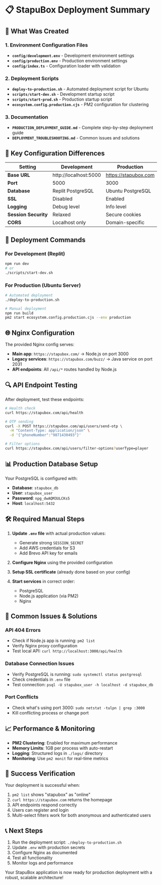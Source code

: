# 📋 StapuBox Deployment Summary

## 🎯 What Was Created

### 1. Environment Configuration Files
- **`config/development.env`** - Development environment settings
- **`config/production.env`** - Production environment settings  
- **`config/index.ts`** - Configuration loader with validation

### 2. Deployment Scripts
- **`deploy-to-production.sh`** - Automated deployment script for Ubuntu
- **`scripts/start-dev.sh`** - Development startup script
- **`scripts/start-prod.sh`** - Production startup script
- **`ecosystem.config.production.cjs`** - PM2 configuration for clustering

### 3. Documentation
- **`PRODUCTION_DEPLOYMENT_GUIDE.md`** - Complete step-by-step deployment guide
- **`DEPLOYMENT_TROUBLESHOOTING.md`** - Common issues and solutions

## 🔧 Key Configuration Differences

| Setting | Development | Production |
|---------|-------------|------------|
| **Base URL** | http://localhost:5000 | https://stapubox.com |
| **Port** | 5000 | 3000 |
| **Database** | Replit PostgreSQL | Ubuntu PostgreSQL |
| **SSL** | Disabled | Enabled |
| **Logging** | Debug level | Info level |
| **Session Security** | Relaxed | Secure cookies |
| **CORS** | Localhost only | Domain-specific |

## 🚀 Deployment Commands

### For Development (Replit)
```bash
npm run dev
# or
./scripts/start-dev.sh
```

### For Production (Ubuntu Server)
```bash
# Automated deployment
./deploy-to-production.sh

# Manual deployment
npm run build
pm2 start ecosystem.config.production.cjs --env production
```

## 🌐 Nginx Configuration

The provided Nginx config serves:
- **Main app**: `https://stapubox.com/` → Node.js on port 3000
- **Legacy services**: `https://stapubox.com/buzz/` → Java service on port 2031
- **API endpoints**: All `/api/*` routes handled by Node.js

## 🔍 API Endpoint Testing

After deployment, test these endpoints:
```bash
# Health check
curl https://stapubox.com/api/health

# OTP sending
curl -X POST https://stapubox.com/api/users/send-otp \
  -H "Content-Type: application/json" \
  -d '{"phoneNumber":"9871430493"}'

# Filter options
curl https://stapubox.com/api/users/filter-options?userType=player
```

## 📊 Production Database Setup

Your PostgreSQL is configured with:
- **Database**: `stapubox_db`
- **User**: `stapubox_user`
- **Password**: `npg_dwAQM3ULCKs5`
- **Host**: `localhost:5432`

## 🛠️ Required Manual Steps

1. **Update `.env` file** with actual production values:
   - Generate strong `SESSION_SECRET`
   - Add AWS credentials for S3
   - Add Brevo API key for emails

2. **Configure Nginx** using the provided configuration

3. **Setup SSL certificate** (already done based on your config)

4. **Start services** in correct order:
   - PostgreSQL
   - Node.js application (via PM2)
   - Nginx

## 🚨 Common Issues & Solutions

### API 404 Errors
- Check if Node.js app is running: `pm2 list`
- Verify Nginx proxy configuration
- Test local API: `curl http://localhost:3000/api/health`

### Database Connection Issues
- Verify PostgreSQL is running: `sudo systemctl status postgresql`
- Check credentials in `.env` file
- Test connection: `psql -U stapubox_user -h localhost -d stapubox_db`

### Port Conflicts
- Check what's using port 3000: `sudo netstat -tulpn | grep :3000`
- Kill conflicting process or change port

## 📈 Performance & Monitoring

- **PM2 Clustering**: Enabled for maximum performance
- **Memory Limits**: 1GB per process with auto-restart
- **Logging**: Structured logs in `./logs/` directory
- **Monitoring**: Use `pm2 monit` for real-time metrics

## 🎉 Success Verification

Your deployment is successful when:
1. `pm2 list` shows "stapubox" as "online"
2. `curl https://stapubox.com` returns the homepage
3. API endpoints respond correctly
4. Users can register and login
5. Multi-select filters work for both anonymous and authenticated users

## 📞 Next Steps

1. Run the deployment script: `./deploy-to-production.sh`
2. Update `.env` with production secrets
3. Configure Nginx as documented
4. Test all functionality
5. Monitor logs and performance

Your StapuBox application is now ready for production deployment with a robust, scalable architecture!